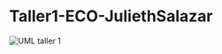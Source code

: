 # Taller1-ECO-JuliethSalazar
![UML taller 1](https://user-images.githubusercontent.com/43409829/66282373-c16d3e80-e884-11e9-8dea-60447de3d1cb.jpeg)
